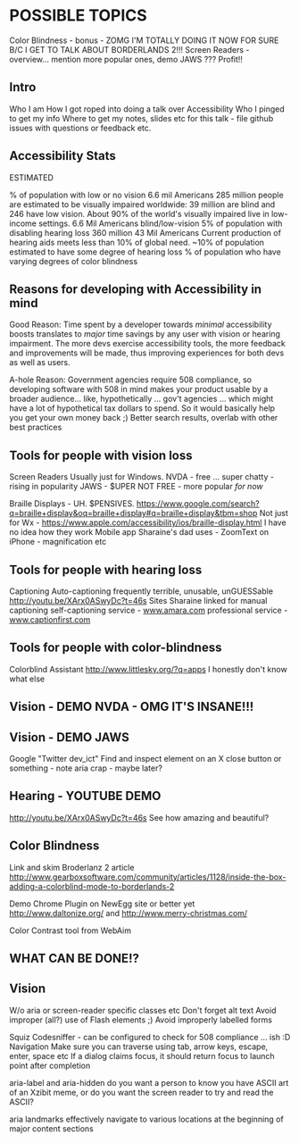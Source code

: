 POSSIBLE TOPICS
==============
Color Blindness - bonus - ZOMG I'M TOTALLY DOING IT NOW FOR SURE B/C I GET TO TALK ABOUT BORDERLANDS 2!!!
Screen Readers - overview... mention more popular ones, demo JAWS
???
Profit!!


Intro
-----
Who I am
How I got roped into doing a talk over Accessibility
Who I pinged to get my info
Where to get my notes, slides etc for this talk - file github issues with questions or feedback etc.

Accessibility Stats
-------------------
ESTIMATED

% of population with low or no vision
    6.6 mil Americans
285 million people are estimated to be visually impaired worldwide: 39 million are blind and 246 have low vision.
About 90% of the world's visually impaired live in low-income settings.
    6.6 Mil Americans blind/low-vision
5% of population with disabling hearing loss
    360 million
    43 Mil Americans
    Current production of hearing aids meets less than 10% of global need.
    ~10% of population estimated to have some degree of hearing loss
% of population who have varying degrees of color blindness

Reasons for developing with Accessibility in mind
-------------------------------------------------
Good Reason: 
    Time spent by a developer towards _minimal_ accessibility boosts translates to _major_ time savings by any user with vision or hearing impairment.
    The more devs exercise accessibility tools, the more feedback and improvements will be made, thus improving experiences for both devs as well as users.

A-hole Reason:
    Government agencies require 508 compliance, so developing software with 508 in mind makes your product usable by a broader audience...  like, hypothetically ... gov't agencies ... which might have a lot of hypothetical tax dollars to spend.  So it would basically help you get your own money back ;)
    Better search results, overlab with other best practices

Tools for people with vision loss
---------------------------------
Screen Readers
    Usually just for Windows.
        NVDA - free ... super chatty - rising in popularity
        JAWS - $UPER NOT FREE - more popular _for now_
    
Braille Displays - UH. $PENSIVES. https://www.google.com/search?q=braille+display&oq=braille+display#q=braille+display&tbm=shop
    Not just for Wx - https://www.apple.com/accessibility/ios/braille-display.html 
    I have no idea how they work
Mobile app Sharaine's dad uses - ZoomText on iPhone - magnification etc

Tools for people with hearing loss
----------------------------------
Captioning
    Auto-captioning frequently terrible, unusable, unGUESSable http://youtu.be/XArx0ASwyDc?t=46s
    Sites Sharaine linked for manual captioning
        self-captioning service - www.amara.com
        professional service - www.captionfirst.com

Tools for people with color-blindness
-------------------------------------
Colorblind Assistant http://www.littlesky.org/?q=apps
I honestly don't know what else

Vision - DEMO NVDA - OMG IT'S INSANE!!!
------------------------------

Vision - DEMO JAWS
------------------
Google "Twitter dev_ict"
Find and inspect element on an X close button or something - note aria crap - maybe later?

Hearing - YOUTUBE DEMO
----------------------
http://youtu.be/XArx0ASwyDc?t=46s
See how amazing and beautiful?

Color Blindness
---------------
Link and skim Broderlanz 2 article
http://www.gearboxsoftware.com/community/articles/1128/inside-the-box-adding-a-colorblind-mode-to-borderlands-2

Demo Chrome Plugin on NewEgg site or better yet http://www.daltonize.org/ and http://www.merry-christmas.com/

Color Contrast tool from WebAim

WHAT CAN BE DONE!?
------------------

Vision
------
W/o aria or screen-reader specific classes etc
    Don't forget alt text
    Avoid improper (all?) use of Flash elements ;)
    Avoid improperly labelled forms

Squiz Codesniffer - can be configured to check for 508 compliance ... ish :D
Navigation
    Make sure you can traverse using tab, arrow keys, escape, enter, space etc
    If a dialog claims focus, it should return focus to launch point after completion

aria-label and aria-hidden
    do you want a person to know you have ASCII art of an Xzibit meme, or do you want the screen reader to try and read the ASCII?

aria landmarks
    effectively navigate to various locations at the beginning of major content sections


